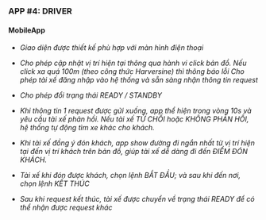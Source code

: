 ﻿### APP #4: DRIVER

#### MobileApp

- *Giao diện được thiết kế phù hợp với màn hình điện thoại*

- *Cho phép cập nhật vị trí hiện tại thông qua hành vi click bản đồ. 
Nếu click xa quá 100m (theo công thức Harversine) thì thông báo lỗi
Cho phép tài xế đăng nhập vào hệ thống 
và sẵn sàng nhận thông tin request*

- *Cho phép đổi trạng thái READY / STANDBY*

- *Khi thông tin 1 request được gửi xuống, app thể hiện trong vòng 10s và yêu cầu tài xế phản hồi. 
Nếu tài xế TỪ CHỐI hoặc KHÔNG PHẢN HỒI, hệ thống tự động tìm xe khác cho khách.*

- *Khi tài xế đồng ý đón khách, app show đường đi ngắn nhất từ vị trí hiện tại đến vị trí khách trên bản đồ, 
giúp tài xế dễ dàng đi đến ĐIỂM ĐÓN KHÁCH.*

- *Tài xế khi đón được khách, chọn lệnh BẮT ĐẦU; và sau khi đến nơi, chọn lệnh KẾT THÚC*

- *Sau khi request kết thúc, tài xế được chuyển về trạng thái READY để có thể nhận được request khác*
